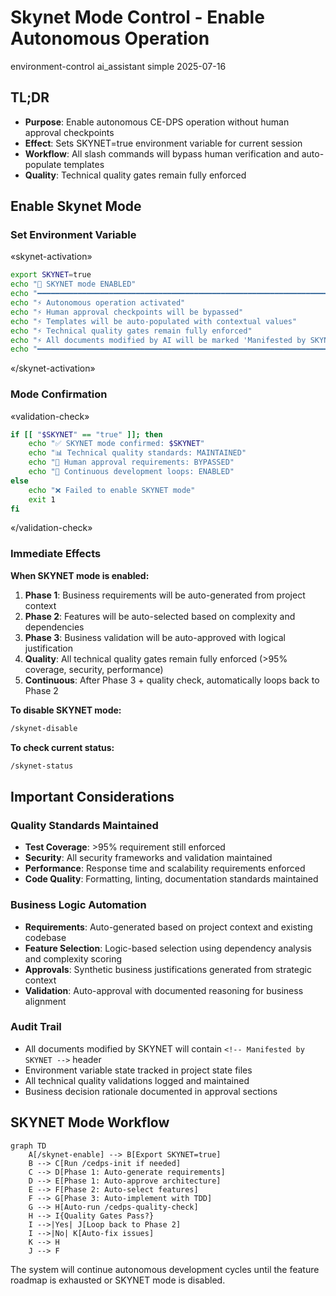 # <context>Skynet Mode Control - Enable Autonomous Operation</context>

<meta>
  <title>Skynet Mode Enable</title>
  <type>environment-control</type>
  <audience>ai_assistant</audience>
  <complexity>simple</complexity>
  <updated>2025-07-16</updated>
</meta>

## <summary priority="critical">TL;DR</summary>
- **Purpose**: Enable autonomous CE-DPS operation without human approval checkpoints
- **Effect**: Sets SKYNET=true environment variable for current session
- **Workflow**: All slash commands will bypass human verification and auto-populate templates
- **Quality**: Technical quality gates remain fully enforced

## <implementation>Enable Skynet Mode</implementation>

### <action priority="critical">Set Environment Variable</action>
«skynet-activation»
```bash
export SKYNET=true
echo "🤖 SKYNET mode ENABLED"
echo "━━━━━━━━━━━━━━━━━━━━━━━━━━━━━━━━━━━━━━━━━━━━━━━━━━━━━━━━━━━━━━━━━━━━━━━━━━━━━━━━━━━━━━━━"
echo "⚡ Autonomous operation activated"
echo "⚡ Human approval checkpoints will be bypassed"
echo "⚡ Templates will be auto-populated with contextual values"
echo "⚡ Technical quality gates remain fully enforced"
echo "⚡ All documents modified by AI will be marked 'Manifested by SKYNET'"
echo "━━━━━━━━━━━━━━━━━━━━━━━━━━━━━━━━━━━━━━━━━━━━━━━━━━━━━━━━━━━━━━━━━━━━━━━━━━━━━━━━━━━━━━━━"
```
«/skynet-activation»

<!-- CHUNK-BOUNDARY: validation -->

### <validation>Mode Confirmation</validation>

«validation-check»
```bash
if [[ "$SKYNET" == "true" ]]; then
    echo "✅ SKYNET mode confirmed: $SKYNET"
    echo "📊 Technical quality standards: MAINTAINED"
    echo "🚀 Human approval requirements: BYPASSED"
    echo "🔄 Continuous development loops: ENABLED"
else
    echo "❌ Failed to enable SKYNET mode"
    exit 1
fi
```
«/validation-check»

<!-- CHUNK-BOUNDARY: effects -->

### <next-steps priority="high">Immediate Effects</next-steps>
**When SKYNET mode is enabled:**
1. **Phase 1**: Business requirements will be auto-generated from project context
2. **Phase 2**: Features will be auto-selected based on complexity and dependencies
3. **Phase 3**: Business validation will be auto-approved with logical justification
4. **Quality**: All technical quality gates remain fully enforced (>95% coverage, security, performance)
5. **Continuous**: After Phase 3 + quality check, automatically loops back to Phase 2

**To disable SKYNET mode:**
```bash
/skynet-disable
```

**To check current status:**
```bash
/skynet-status
```

<!-- CHUNK-BOUNDARY: considerations -->

## <warnings>Important Considerations</warnings>

### <technical-standards>Quality Standards Maintained</technical-standards>
- **Test Coverage**: >95% requirement still enforced
- **Security**: All security frameworks and validation maintained
- **Performance**: Response time and scalability requirements enforced
- **Code Quality**: Formatting, linting, documentation standards maintained

### <business-automation>Business Logic Automation</business-automation>
- **Requirements**: Auto-generated based on project context and existing codebase
- **Feature Selection**: Logic-based selection using dependency analysis and complexity scoring
- **Approvals**: Synthetic business justifications generated from strategic context
- **Validation**: Auto-approval with documented reasoning for business alignment

### <transparency>Audit Trail</transparency>
- All documents modified by SKYNET will contain `<!-- Manifested by SKYNET -->` header
- Environment variable state tracked in project state files
- All technical quality validations logged and maintained
- Business decision rationale documented in approval sections

<!-- CHUNK-BOUNDARY: workflow -->

## <workflow>SKYNET Mode Workflow</workflow>

```mermaid
graph TD
    A[/skynet-enable] --> B[Export SKYNET=true]
    B --> C[Run /cedps-init if needed]
    C --> D[Phase 1: Auto-generate requirements]
    D --> E[Phase 1: Auto-approve architecture]
    E --> F[Phase 2: Auto-select features]
    F --> G[Phase 3: Auto-implement with TDD]
    G --> H[Auto-run /cedps-quality-check]
    H --> I{Quality Gates Pass?}
    I -->|Yes| J[Loop back to Phase 2]
    I -->|No| K[Auto-fix issues]
    K --> H
    J --> F
```

The system will continue autonomous development cycles until the feature roadmap is exhausted or SKYNET mode is disabled.